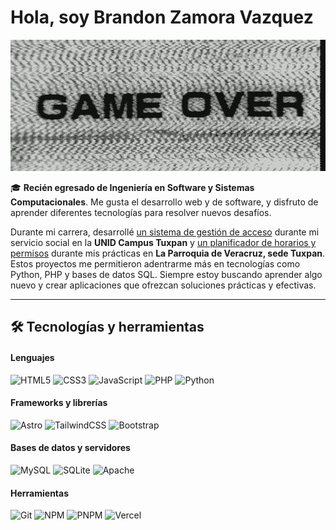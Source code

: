 <!--
**CodeBazv/CodeBazv** is a ✨ _special_ ✨ repository because its `README.md` (this file) appears on your GitHub profile.
-->

# Hola, soy Brandon Zamora Vazquez

<img src="GameOver.gif" width="850" height="210" />

🎓 **Recién egresado de Ingeniería en Software y Sistemas Computacionales**. Me gusta el desarrollo web y de software, y disfruto de aprender diferentes tecnologías para resolver nuevos desafíos.

Durante mi carrera, desarrollé [un sistema de gestión de acceso](https://github.com/Brandzv/Apreac) durante mi servicio social en la **UNID Campus Tuxpan** y [un planificador de horarios y permisos](https://github.com/Brandzv/Geshovap) durante mis prácticas en **La Parroquia de Veracruz, sede Tuxpan**. Estos proyectos me permitieron adentrarme más en tecnologías como Python, PHP y bases de datos SQL. Siempre estoy buscando aprender algo nuevo y crear aplicaciones que ofrezcan soluciones prácticas y efectivas.

---

## 🛠️ Tecnologías y herramientas

#### Lenguajes

![HTML5](https://img.shields.io/badge/html5-%23E34F26.svg?style=for-the-badge&logo=html5&logoColor=white)
![CSS3](https://img.shields.io/badge/css3-%231572B6.svg?style=for-the-badge&logo=css3&logoColor=white)
![JavaScript](https://img.shields.io/badge/javascript-%23323330.svg?style=for-the-badge&logo=javascript&logoColor=%23F7DF1E)
![PHP](https://img.shields.io/badge/php-%23777BB4.svg?style=for-the-badge&logo=php&logoColor=white)
![Python](https://img.shields.io/badge/python-%2314354C.svg?style=for-the-badge&logo=python&logoColor=white)

#### Frameworks y librerías

![Astro](https://img.shields.io/badge/astro-%232C2052.svg?style=for-the-badge&logo=astro&logoColor=white)
![TailwindCSS](https://img.shields.io/badge/tailwindcss-%2338B2AC.svg?style=for-the-badge&logo=tailwind-css&logoColor=white)
![Bootstrap](https://img.shields.io/badge/bootstrap-%238511FA.svg?style=for-the-badge&logo=bootstrap&logoColor=white)

#### Bases de datos y servidores

![MySQL](https://img.shields.io/badge/mysql-%2300f.svg?style=for-the-badge&logo=mysql&logoColor=white)
![SQLite](https://img.shields.io/badge/sqlite-%2307405e.svg?style=for-the-badge&logo=sqlite&logoColor=white)
![Apache](https://img.shields.io/badge/apache-%23D42029.svg?style=for-the-badge&logo=apache&logoColor=white)

#### Herramientas

![Git](https://img.shields.io/badge/git-%23F05033.svg?style=for-the-badge&logo=git&logoColor=white)
![NPM](https://img.shields.io/badge/NPM-%23CB3837.svg?style=for-the-badge&logo=npm&logoColor=white)
![PNPM](https://img.shields.io/badge/pnpm-%234a4a4a.svg?style=for-the-badge&logo=pnpm&logoColor=f69220)
![Vercel](https://img.shields.io/badge/vercel-%23000000.svg?style=for-the-badge&logo=vercel&logoColor=white)
